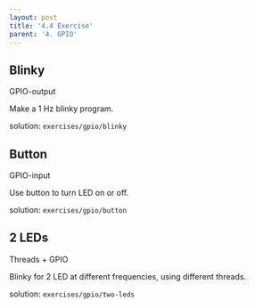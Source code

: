 ```yaml
---
layout: post
title: '4.4 Exercise'
parent: '4. GPIO'
---
```


## Blinky
GPIO-output

Make a 1 Hz blinky program.

solution: `exercises/gpio/blinky`

## Button
GPIO-input

Use button to turn LED on or off.

solution: `exercises/gpio/button`

## 2 LEDs
Threads + GPIO

Blinky for 2 LED at different frequencies, using different threads.

solution: `exercises/gpio/two-leds`